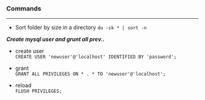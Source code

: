 ### Commands
---
* Sort folder by size in a directory
```du -sk * | sort -n``` 

***Create mysql user and grunt all prev..***  

* create user  
```CREATE USER 'newuser'@'localhost' IDENTIFIED BY 'password';```

* grant  
```GRANT ALL PRIVILEGES ON * . * TO 'newuser'@'localhost';```

* reload  
```FLUSH PRIVILEGES;```